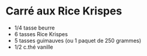 # Carré aux Rice Krispes

- 1/4 tasse beurre
- 6 tasses Rice Krispes
- 5 tasses guimauves (ou 1 paquet de 250 grammes)
- 1/2 c.thé vanille
